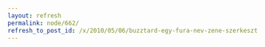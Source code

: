 ```yaml
---
layout: refresh
permalink: node/662/
refresh_to_post_id: /x/2010/05/06/buzztard-egy-fura-nev-zene-szerkeszt
---
```

